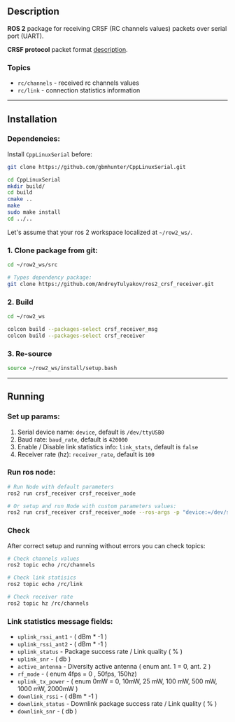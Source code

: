 ## Description


**ROS 2** package for receiving CRSF (RC channels values) packets over serial port (UART).


**CRSF protocol** packet format [description](https://github.com/crsf-wg/crsf/wiki/Message-Format).


### Topics
    
- `rc/channels` - received rc channels values
- `rc/link` - connection statistics information


---

## Installation



### Dependencies:

Install `CppLinuxSerial` before:

```bash
git clone https://github.com/gbmhunter/CppLinuxSerial.git

cd CppLinuxSerial
mkdir build/
cd build
cmake ..
make
sudo make install
cd ../..
```


Let's assume that your ros 2 workspace localized at `~/row2_ws/`.


### 1. Clone package from git:

```bash
cd ~/row2_ws/src

# Types dependency package:
git clone https://github.com/AndreyTulyakov/ros2_crsf_receiver.git
```

### 2. Build

```bash
cd ~/row2_ws

colcon build --packages-select crsf_receiver_msg
colcon build --packages-select crsf_receiver
```

### 3. Re-source

```bash
source ~/row2_ws/install/setup.bash
```

---



## Running


### Set up params:

1. Serial device name: `device`, default is `/dev/ttyUSB0`
2. Baud rate: `baud_rate`, default is `420000`
3. Enable / Disable link statistics info: `link_stats`, default is `false`
4. Receiver rate (hz): `receiver_rate`, default is `100`


### Run ros node:

```bash
# Run Node with default parameters
ros2 run crsf_receiver crsf_receiver_node

# Or setup and run Node with custom parameters values:
ros2 run crsf_receiver crsf_receiver_node --ros-args -p "device:=/dev/serial0" -p baud_rate:=420000  -p link_stats:=true
```

### Check

After correct setup and running without errors you can check topics:

```bash
# Check channels values
ros2 topic echo /rc/channels

# Check link statisics
ros2 topic echo /rc/link

# Check receiver rate
ros2 topic hz /rc/channels
```



###  Link statistics message fields:

- `uplink_rssi_ant1` - ( dBm * -1 )
- `uplink_rssi_ant2` - ( dBm * -1 )
- `uplink_status` - Package success rate / Link quality ( % )
- `uplink_snr` - ( db )
- `active_antenna` - Diversity active antenna ( enum ant. 1 = 0, ant. 2 )
- `rf_mode` - ( enum 4fps = 0 , 50fps, 150hz)
- `uplink_tx_power` - ( enum 0mW = 0, 10mW, 25 mW, 100 mW, 500 mW, 1000 mW, 2000mW )
- `downlink_rssi` - ( dBm * -1 )
- `downlink_status` - Downlink package success rate / Link quality ( % )
- `downlink_snr` - ( db )
